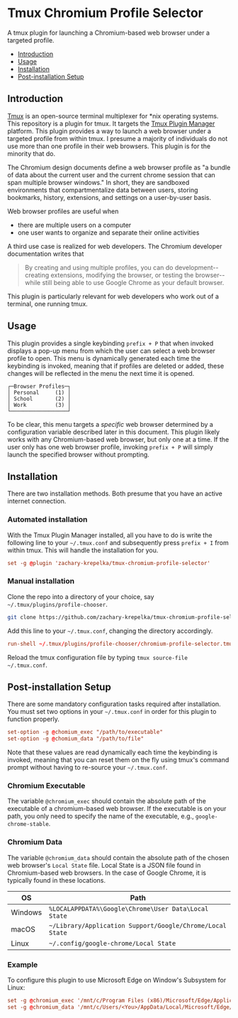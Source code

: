 # Tmux Chromium Profile Selector

<!--
	FILENAME: README.md
	AUTHOR: Zachary Krepelka
	DATE: Thursday, September 4th, 2025
	ORIGIN: https://github.com/zachary-krepelka/tmux-chromium-profile-selector.git
-->

A tmux plugin for launching a Chromium-based web browser under a targeted profile.

- [Introduction](#introduction)
- [Usage](#usage)
- [Installation](#installation)
- [Post-installation Setup](#post-installation-setup)

## Introduction

[Tmux][1] is an open-source terminal multiplexer for \*nix operating systems.
This repository is a plugin for tmux.  It targets the [Tmux Plugin Manager][2]
platform.  This plugin provides a way to launch a web browser under a targeted
profile from within tmux.  I presume a majority of individuals do not use more
than one profile in their web browsers.  This plugin is for the minority that
do.

The Chromium design documents define a web browser profile as "a bundle of data
about the current user and the current chrome session that can span multiple
browser windows."  In short, they are sandboxed environments that
compartmentalize data between users, storing bookmarks, history, extensions, and
settings on a user-by-user basis.

Web browser profiles are useful when

 - there are multiple users on a computer
 - one user wants to organize and separate their online activities

A third use case is realized for web developers.  The Chromium developer
documentation writes that

> By creating and using multiple profiles, you can do development--creating
> extensions, modifying the browser, or testing the browser--while still being
> able to use Google Chrome as your default browser.

This plugin is particularly relevant for web developers who work out of a
terminal, one running tmux.

## Usage

This plugin provides a single keybinding `prefix + P` that when invoked displays
a pop-up menu from which the user can select a web browser profile to open.
This menu is dynamically generated each time the keybinding is invoked, meaning
that if profiles are deleted or added, these changes will be reflected in the
menu the next time it is opened.

```text
┌─Browser Profiles─┐
│ Personal     (1) │
│ School       (2) │
│ Work         (3) │
└──────────────────┘
```

To be clear, this menu targets a *specific* web browser determined by a
configuration variable described later in this document.  This plugin likely
works with any Chromium-based web browser, but only one at a time.  If the user
only has one web browser profile, invoking `prefix + P` will simply launch the
specified browser without prompting.

## Installation

There are two installation methods.  Both presume that you have an active
internet connection.

### Automated installation

With the Tmux Plugin Manager installed, all you have to do is write the
following line to your `~/.tmux.conf` and subsequently press `prefix + I` from
within tmux.  This will handle the installation for you.

```tmux.conf
set -g @plugin 'zachary-krepelka/tmux-chromium-profile-selector'
```

### Manual installation

Clone the repo into a directory of your choice, say `~/.tmux/plugins/profile-chooser`.

```bash
git clone https://github.com/zachary-krepelka/tmux-chromium-profile-selector.git ~/.tmux/plugins/profile-chooser`
```

Add this line to your `~/.tmux.conf`, changing the directory accordingly.

```tmux.conf
run-shell ~/.tmux/plugins/profile-chooser/chromium-profile-selector.tmux
```

Reload the tmux configuration file by typing `tmux source-file ~/.tmux.conf`.

## Post-installation Setup

There are some mandatory configuration tasks required after installation.  You
must set two options in your `~/.tmux.conf` in order for this plugin to function
properly.

```tmux.conf
set-option -g @chomium_exec "/path/to/executable"
set-option -g @chomium_data "/path/to/file"
```

Note that these values are read dynamically each time the keybinding is invoked,
meaning that you can reset them on the fly using tmux's command prompt without
having to re-source your `~/.tmux.conf`.

### Chromium Executable

The variable `@chromium_exec` should contain the absolute path of the executable
of a chromium-based web browser.  If the executable is on your path, you only
need to specify the name of the executable, e.g., `google-chrome-stable`.

### Chromium Data

The variable `@chromium_data` should contain the absolute path of the chosen web
browser's `Local State` file.  Local State is a JSON file found in
Chromium-based web browsers.  In the case of Google Chrome, it is typically
found in these locations.

| OS      | Path                                                      |
| ------- | --------------------------------------------------------- |
| Windows | `%LOCALAPPDATA%\Google\Chrome\User Data\Local State`      |
| macOS   | `~/Library/Application Support/Google/Chrome/Local State` |
| Linux   | `~/.config/google-chrome/Local State`                     |

### Example

To configure this plugin to use Microsoft Edge on Window's Subsystem for Linux:

```tmux.conf
set -g @chromium_exec '/mnt/c/Program Files (x86)/Microsoft/Edge/Application/msedge.exe'
set -g @chromium_data '/mnt/c/Users/<You>/AppData/Local/Microsoft/Edge/User Data/Local State'
```

<!-- References -->

[1]: https://en.wikipedia.org/wiki/Tmux
[2]: https://github.com/tmux-plugins/tpm
